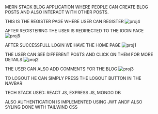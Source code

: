 MERN STACK  BLOG APPLICATION WHERE PEOPLE CAN CREATE BLOG POSTS AND ALSO INTERACT WITH OTHER POSTS.

THIS IS THE REGISTER PAGE WHERE USER CAN REGISTER
![proj4](https://github.com/steve7995/MernBlog/assets/98587448/7962f247-6abc-4722-95b6-bac0de448228)

AFTER REGISTERING THE USER IS REDIRECTED TO THE lOGIN PAGE 
![proj5](https://github.com/steve7995/MernBlog/assets/98587448/a11451d2-4376-40bd-9dda-16b6545a5495)

AFTER SUCCESSFULL LOGIN WE HAVE THE HOME PAGE
![proj1](https://github.com/steve7995/MernBlog/assets/98587448/0e57c456-6e7e-4dec-bdff-f3538d2f830f)

THE USER CAN SEE DIFFERENT POSTS AND CLICK ON THEM FOR MORE DETAILS
![proj2](https://github.com/steve7995/MernBlog/assets/98587448/1a6b1eae-0591-4582-8d98-53fb67d4d175)

THE USER CAN ALSO ADD COMMENTS FOR THE BLOG
![proj3](https://github.com/steve7995/MernBlog/assets/98587448/3c63f15a-cbbb-41b0-b36c-9782c02e9ae0)

TO LOGOUT HE CAN SIMPLY PRESS THE LOGOUT BUTTON IN THE NAVBAR

TECH STACK USED:
REACT JS,
EXPRESS JS,
MONGO DB

ALSO AUTHENTICATION IS IMPLEMENTED USING JWT ANDF ALSO SYLING DONE WITH TAILWIND CSS

